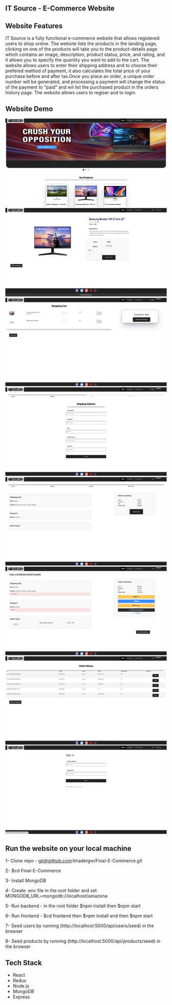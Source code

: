 ## IT Source - E-Commerce Website

## Website Features

IT Source is a fully functional e-commerce website that allows registered users to shop online. The website lists the products in the landing page, clicking on one of the products will take you to the product-details page which contains an image, description, product status, price, and rating, and it allows you to specify the quantity you want to add to the cart. The website allows users to enter their shipping address and to choose their prefered method of payment, it also calculates the total price of your purchase before and after tax.Once you place an order, a unique order number will be generated, and processing a payment will change the status of the payment to "paid" and wil list the purchased product in the orders history page. The website allows users to regiser and to login.


## Website Demo

!["Website Demo - Home Page"](https://github.com/khadergw/Final-E-Commerce/blob/master/screenshots/homepage.png)
!["Website Demo - Product Details Page"](https://github.com/khadergw/Final-E-Commerce/blob/master/screenshots/productpage.png)
!["Website Demo - Cart Page"](https://github.com/khadergw/Final-E-Commerce/blob/master/screenshots/shoppingcart.png)
!["Website Demo - Shipping Page"](https://github.com/khadergw/Final-E-Commerce/blob/master/screenshots/shippingpage.png)
!["Website Demo - Place Order Page"](https://github.com/khadergw/Final-E-Commerce/blob/master/screenshots/orderpage1.png)
!["Website Demo - Order Summary Page"](https://github.com/khadergw/Final-E-Commerce/blob/master/screenshots/orderpage.png)
!["Website Demo - Order History Page"](https://github.com/khadergw/Final-E-Commerce/blob/master/screenshots/orderhistory.png)
!["Website Demo - Sign in Page"](https://github.com/khadergw/Final-E-Commerce/blob/master/screenshots/signinpage.png)



## Run the website on your local machine

1- Clone repo - git@github.com:khadergw/Final-E-Commerce.git

2- $cd Final-E-Commerce

3- Install MongoDB

4- Create .env file in the root folder and set MONGODB_URL=mongodb://localhost/amazona

5- Run backend - in the root folder $npm install then $npm start

6- Run frontend - $cd frontend then $npm install and then $npm start

7- Seed users by running (http://localhost:5000/api/users/seed) in the browser

8- Seed products by running (http://localhost:5000/api/products/seed) in the browser

## Tech Stack

- React
- Redux
- Node.js
- MongoDB
- Express
